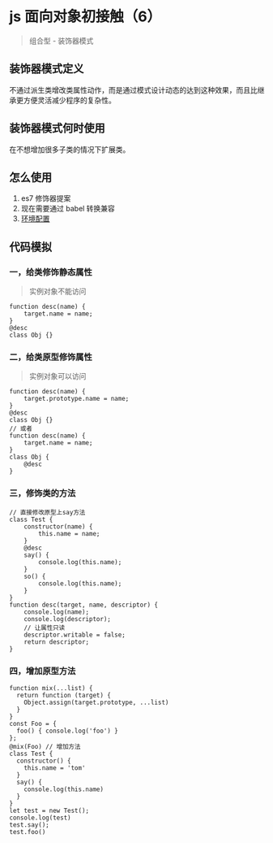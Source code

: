 # js 面向对象初接触（6）
> 组合型 - 装饰器模式

## 装饰器模式定义
不通过派生类增改类属性动作，而是通过模式设计动态的达到这种效果，而且比继承更方便灵活减少程序的复杂性。

## 装饰器模式何时使用
在不想增加很多子类的情况下扩展类。

## 怎么使用
1. es7 修饰器提案
2. 现在需要通过 babel 转换兼容
3. [环境配置](https://www.tomz.club/blog/md/Other/webpack/2018-12/03.md) 

## 代码模拟
### 一，给类修饰静态属性
> 实例对象不能访问

```
function desc(name) {
    target.name = name;
}
@desc
class Obj {}
```

### 二，给类原型修饰属性
> 实例对象可以访问

```
function desc(name) {
    target.prototype.name = name;
}
@desc
class Obj {}
// 或者
function desc(name) {
    target.name = name;
}
class Obj {
    @desc
}
```

### 三，修饰类的方法
```
// 直接修改原型上say方法
class Test {
    constructor(name) {
        this.name = name;
    }
    @desc
    say() {
        console.log(this.name);
    }
    so() {
        console.log(this.name);
    }
}
function desc(target, name, descriptor) {
    console.log(name);
    console.log(descriptor);
    // 让属性只读
    descriptor.writable = false;
    return descriptor;
}
```

### 四，增加原型方法
```
function mix(...list) {
  return function (target) {
    Object.assign(target.prototype, ...list)
  }
}
const Foo = {
  foo() { console.log('foo') }
};
@mix(Foo) // 增加方法
class Test {
  constructor() {
    this.name = 'tom'
  }
  say() {
    console.log(this.name)
  } 
}
let test = new Test();
console.log(test)
test.say();
test.foo()
```
